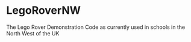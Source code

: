 LegoRoverNW
===========

The Lego Rover Demonstration Code as currently used in schools in the North West of the UK
